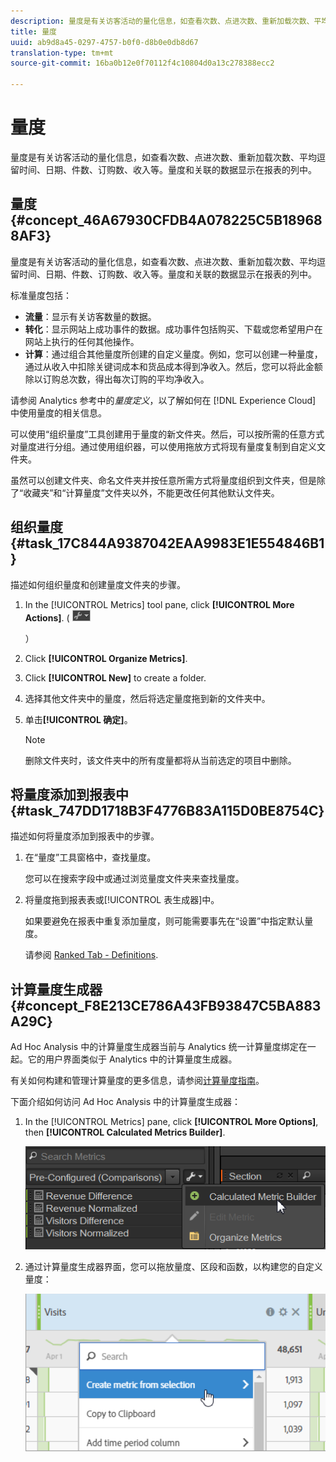 ```yaml
---
description: 量度是有关访客活动的量化信息，如查看次数、点进次数、重新加载次数、平均逗留时间、日期、件数、订购数、收入等。量度和关联的数据显示在报表的列中。
title: 量度
uuid: ab9d8a45-0297-4757-b0f0-d8b0e0db8d67
translation-type: tm+mt
source-git-commit: 16ba0b12e0f70112f4c10804d0a13c278388ecc2

---
```



# 量度

量度是有关访客活动的量化信息，如查看次数、点进次数、重新加载次数、平均逗留时间、日期、件数、订购数、收入等。量度和关联的数据显示在报表的列中。

## 量度 {#concept_46A67930CFDB4A078225C5B189688AF3}

量度是有关访客活动的量化信息，如查看次数、点进次数、重新加载次数、平均逗留时间、日期、件数、订购数、收入等。量度和关联的数据显示在报表的列中。

标准量度包括：

* **流量**：显示有关访客数量的数据。
* **转化**：显示网站上成功事件的数据。成功事件包括购买、下载或您希望用户在网站上执行的任何其他操作。
* **计算**：通过组合其他量度所创建的自定义量度。例如，您可以创建一种量度，通过从收入中扣除关键词成本和货品成本得到净收入。然后，您可以将此金额除以订购总次数，得出每次订购的平均净收入。

请参阅 Analytics 参考[](https://marketing.adobe.com/resources/help/en_US/reference/metrics.html)中的&#x200B;*量度定义*，以了解如何在 [!DNL Experience Cloud] 中使用量度的相关信息。

可以使用“组织量度”工具创建用于量度的新文件夹。然后，可以按所需的任意方式对量度进行分组。通过使用组织器，可以使用拖放方式将现有量度复制到自定义文件夹。

虽然可以创建文件夹、命名文件夹并按任意所需方式将量度组织到文件夹，但是除了“收藏夹”和“计算量度”文件夹以外，不能更改任何其他默认文件夹。

## 组织量度 {#task_17C844A9387042EAA9983E1E554846B1}

描述如何组织量度和创建量度文件夹的步骤。

<!-- 

t_organize_metrics.xml

 -->

1. In the [!UICONTROL Metrics] tool pane, click **[!UICONTROL More Actions]**. (  ![](assets/tools_icon.png)

   ）
1. Click **[!UICONTROL Organize Metrics]**.
1. Click **[!UICONTROL New]** to create a folder.
1. 选择其他文件夹中的量度，然后将选定量度拖到新的文件夹中。
1. 单击&#x200B;**[!UICONTROL 确定]**。

   >[!NOTE]
   >
   >删除文件夹时，该文件夹中的所有度量都将从当前选定的项目中删除。

## 将量度添加到报表中 {#task_747DD1718B3F4776B83A115D0BE8754C}

描述如何将量度添加到报表中的步骤。

<!-- 

t_add_metrics_dsc.xml

 -->

1. 在“量度”工具窗格中，查找量度。

   您可以在搜索字段中或通过浏览量度文件夹来查找量度。

1. 将量度拖到报表表或[!UICONTROL 表生成器]中。

   如果要避免在报表中重复添加量度，则可能需要事先在“设置”中指定默认量度。

   请参阅 [Ranked Tab - Definitions](/help/analyze/ad-hoc-analysis/c-global-settings.md#reference_FB9BADD7E3DA42C1BB2A02A6E9D5C1CF).

## 计算量度生成器 {#concept_F8E213CE786A43FB93847C5BA883A29C}

Ad Hoc Analysis 中的计算量度生成器当前与 Analytics 统一计算量度绑定在一起。它的用户界面类似于 Analytics 中的计算量度生成器。

<!-- 

c_calc_metric_builder.xml

 -->

有关如何构建和管理计算量度的更多信息，请参阅[计算量度指南](https://marketing.adobe.com/resources/help/en_US/analytics/calcmetrics/)。

下面介绍如何访问 Ad Hoc Analysis 中的计算量度生成器：

1. In the [!UICONTROL Metrics] pane, click **[!UICONTROL More Options]**, then **[!UICONTROL Calculated Metrics Builder]**.

   ![](assets/more_options_calc.png)

1. 通过计算量度生成器界面，您可以拖放量度、区段和函数，以构建您的自定义量度：

   ![](assets/calc_metrics.png)

